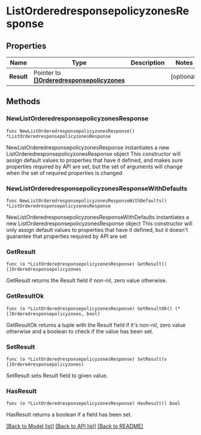 # ListOrderedresponsepolicyzonesResponse

## Properties

Name | Type | Description | Notes
------------ | ------------- | ------------- | -------------
**Result** | Pointer to [**[]Orderedresponsepolicyzones**](Orderedresponsepolicyzones.md) |  | [optional] 

## Methods

### NewListOrderedresponsepolicyzonesResponse

`func NewListOrderedresponsepolicyzonesResponse() *ListOrderedresponsepolicyzonesResponse`

NewListOrderedresponsepolicyzonesResponse instantiates a new ListOrderedresponsepolicyzonesResponse object
This constructor will assign default values to properties that have it defined,
and makes sure properties required by API are set, but the set of arguments
will change when the set of required properties is changed

### NewListOrderedresponsepolicyzonesResponseWithDefaults

`func NewListOrderedresponsepolicyzonesResponseWithDefaults() *ListOrderedresponsepolicyzonesResponse`

NewListOrderedresponsepolicyzonesResponseWithDefaults instantiates a new ListOrderedresponsepolicyzonesResponse object
This constructor will only assign default values to properties that have it defined,
but it doesn't guarantee that properties required by API are set

### GetResult

`func (o *ListOrderedresponsepolicyzonesResponse) GetResult() []Orderedresponsepolicyzones`

GetResult returns the Result field if non-nil, zero value otherwise.

### GetResultOk

`func (o *ListOrderedresponsepolicyzonesResponse) GetResultOk() (*[]Orderedresponsepolicyzones, bool)`

GetResultOk returns a tuple with the Result field if it's non-nil, zero value otherwise
and a boolean to check if the value has been set.

### SetResult

`func (o *ListOrderedresponsepolicyzonesResponse) SetResult(v []Orderedresponsepolicyzones)`

SetResult sets Result field to given value.

### HasResult

`func (o *ListOrderedresponsepolicyzonesResponse) HasResult() bool`

HasResult returns a boolean if a field has been set.


[[Back to Model list]](../README.md#documentation-for-models) [[Back to API list]](../README.md#documentation-for-api-endpoints) [[Back to README]](../README.md)


